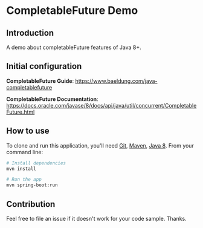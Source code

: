  # CompletableFuture Demo
## Introduction
A demo about completableFuture features of Java 8+.

## Initial configuration
**CompletableFuture Guide**: https://www.baeldung.com/java-completablefuture

**CompletableFuture Documentation**:  https://docs.oracle.com/javase/8/docs/api/java/util/concurrent/CompletableFuture.html

 
## How to use
To clone and run this application, you'll need [Git](https://git-scm.com), [Maven](https://maven.apache.org/), [Java 8](https://www.oracle.com/technetwork/java/javase/downloads/jdk8-downloads-2133151.html). From your command line:

```bash
# Install dependencies
mvn install

# Run the app
mvn spring-boot:run
```
 
## Contribution
Feel free to file an issue if it doesn't work for your code sample. Thanks.
